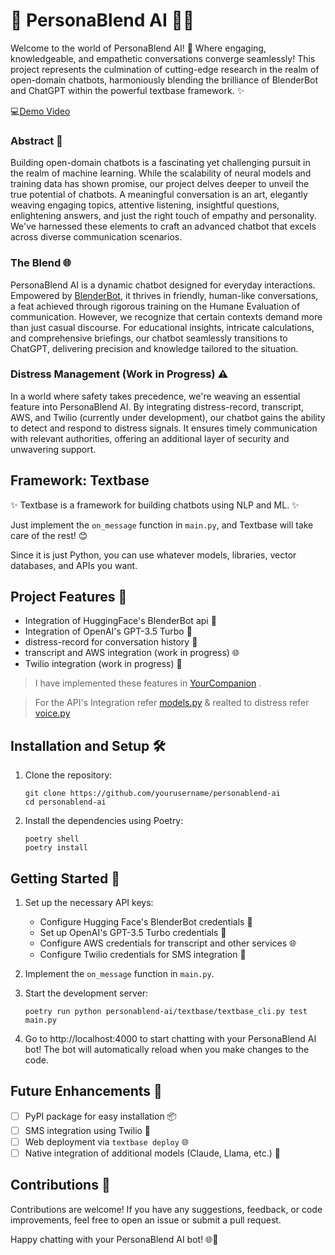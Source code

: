 # 🤖 PersonaBlend AI 🧠📝
Welcome to the world of PersonaBlend AI! 🚀 Where engaging, knowledgeable, and empathetic conversations converge seamlessly! This project represents the culmination of cutting-edge research in the realm of open-domain chatbots, harmoniously blending the brilliance of BlenderBot and ChatGPT within the powerful textbase framework. ✨

💻[Demo Video](https://drive.google.com/file/d/1Ku4BQFPep6l6mictVnZHXgFLM3v1toF9/preview)

### Abstract 📜
Building open-domain chatbots is a fascinating yet challenging pursuit in the realm of machine learning. While the scalability of neural models and training data has shown promise, our project delves deeper to unveil the true potential of chatbots. A meaningful conversation is an art, elegantly weaving engaging topics, attentive listening, insightful questions, enlightening answers, and just the right touch of empathy and personality. We've harnessed these elements to craft an advanced chatbot that excels across diverse communication scenarios.

### The Blend 🌐
PersonaBlend AI is a dynamic chatbot designed for everyday interactions. Empowered by [BlenderBot](https://huggingface.co/facebook/blenderbot-400M-distill), it thrives in friendly, human-like conversations, a feat achieved through rigorous training on the Humane Evaluation of communication. However, we recognize that certain contexts demand more than just casual discourse. For educational insights, intricate calculations, and comprehensive briefings, our chatbot seamlessly transitions to ChatGPT, delivering precision and knowledge tailored to the situation.

### Distress Management (Work in Progress) ⚠️
In a world where safety takes precedence, we're weaving an essential feature into PersonaBlend AI. By integrating distress-record, transcript, AWS, and Twilio (currently under development), our chatbot gains the ability to detect and respond to distress signals. It ensures timely communication with relevant authorities, offering an additional layer of security and unwavering support.



## Framework: Textbase
✨ Textbase is a framework for building chatbots using NLP and ML. ✨

Just implement the `on_message` function in `main.py`, and Textbase will take care of the rest! 😊

Since it is just Python, you can use whatever models, libraries, vector databases, and APIs you want.

## Project Features 🚀

- Integration of HuggingFace's BlenderBot api 🤖
- Integration of OpenAI's GPT-3.5 Turbo 🚄
- distress-record for conversation history 📜
- transcript and AWS integration (work in progress) 🌐
- Twilio integration (work in progress) 📱
> I have implemented these features in [YourCompanion](https://github.com/KartikeyMish/yourcompanion) .

> For the API's Integration refer [models.py](https://github.com/KartikeyMish/textbase/blob/main/textbase/models.py) & realted to distress refer [voice.py](https://github.com/KartikeyMish/textbase/blob/main/textbase/voice.py)

## Installation and Setup 🛠️

1. Clone the repository:

    ```
    git clone https://github.com/yourusername/personablend-ai
    cd personablend-ai
    ```

2. Install the dependencies using Poetry:

    ```
    poetry shell
    poetry install
    ```

## Getting Started 🚀

1. Set up the necessary API keys:
   - Configure Hugging Face's BlenderBot credentials 🤖
   - Set up OpenAI's GPT-3.5 Turbo credentials 🚄
   - Configure AWS credentials for transcript and other services 🌐
   - Configure Twilio credentials for SMS integration 📱

2. Implement the `on_message` function in `main.py`.

3. Start the development server:

    ```
    poetry run python personablend-ai/textbase/textbase_cli.py test main.py
    ```

4. Go to http://localhost:4000 to start chatting with your PersonaBlend AI bot! The bot will automatically reload when you make changes to the code.

## Future Enhancements 🌈

- [ ] PyPI package for easy installation 📦
- [ ] SMS integration using Twilio 📱
- [ ] Web deployment via `textbase deploy` 🌐
- [ ] Native integration of additional models (Claude, Llama, etc.) 🤩

## Contributions 🤝

Contributions are welcome! If you have any suggestions, feedback, or code improvements, feel free to open an issue or submit a pull request.

Happy chatting with your PersonaBlend AI bot! 🌐🤖

